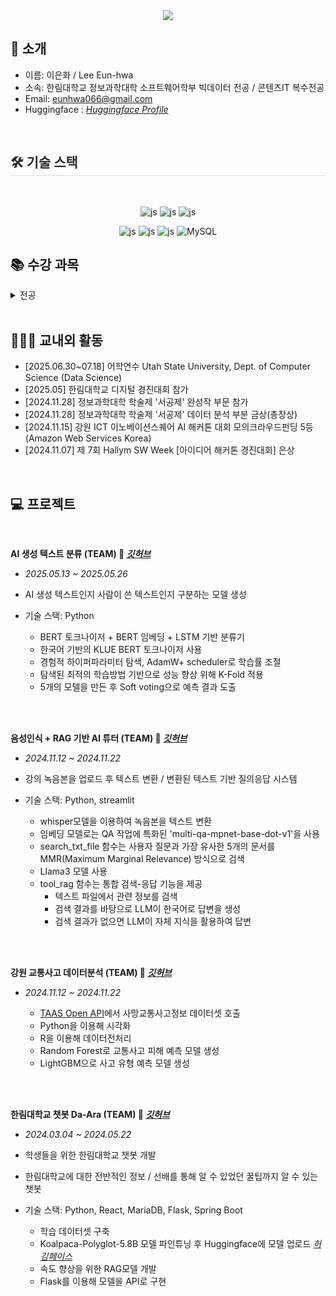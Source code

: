 <div align= "center">
<img src="https://capsule-render.vercel.app/api?type=waving&color=timeGradient&height=180&text=%20EUN-HWA's%20GitHub%20&animation=fadeIn&fontColor=000000&fontSize=60" />
</div>

##   🙌 소개
- 이름: 이은화 / Lee Eun-hwa
- 소속: 한림대학교 정보과학대학 소프트웨어학부 빅데이터 전공 /  콘텐츠IT 복수전공
- Email: eunhwa066@gmail.com
- Huggingface : _[Huggingface Profile](https://huggingface.co/EUNHWA11)_

<br>



<div style="text-align: left;">
    <h2 style="border-bottom: 1px solid #d8dee4; color: #282d33;"> 🛠️ 기술 스택 </h2> <br> 
    <div align="center">

![js](https://img.shields.io/badge/Python-3776AB?style=for-the-badge&logo=python&logoColor=white?style=for-the-badge&logo=JavaScript&logoColor=white) 
![js](https://img.shields.io/badge/R-276DC3?style=for-the-badge&logo=r&logoColor=white?style=for-the-badge&logo=JavaScript&logoColor=white)
![js](https://img.shields.io/badge/Java-ED8B00?style=for-the-badge&logo=openjdk&logoColor=white?style=for-the-badge&logo=JavaScript&logoColor=white)

![js](https://img.shields.io/badge/HTML-239120?style=for-the-badge&logo=html5&logoColor=white?style=for-the-badge&logo=JavaScript&logoColor=white)
![js](https://img.shields.io/badge/JavaScript-F7DF1E?style=for-the-badge&logo=JavaScript&logoColor=white?style=for-the-badge&logo=JavaScript&logoColor=white)
![js](https://img.shields.io/badge/CSS-239120?&style=for-the-badge&logo=css3&logoColor=white?style=for-the-badge&logo=JavaScript&logoColor=white)
![MySQL](https://img.shields.io/badge/MySQL-4479A1?style=for-the-badge&logo=mysql&logoColor=white)


</div>

    

## 📚 수강 과목
<details><summary>전공
</summary>


- 데이터베이스시스템
- 통신네트워크시스템
- 인공지능생체시스템개론
- 데이터사이언스기초
- 텍스트정보처리
- 소프트웨어특강II
- 소프트웨어특강I
- 소프트웨어공학
- 모바일프로그래밍
- 소프트웨어캡스톤디자인
- 파이썬과학프로그래밍기초
- 영상처리프로그래밍
- 머신러닝
- 컴퓨터구조
- 웹프로그래밍
- C프로그래밍
- 선형대수
- 이산구조론
- 자바프로그래밍II
- 자바프로그래밍I

</details>

<br>

## 👩🏻‍🎓 교내외 활동
- [2025.06.30~07.18] 어학연수 Utah State University, Dept. of Computer Science (Data Science)
- [2025.05] 한림대학교 디지털 경진대회 참가
- [2024.11.28] 정보과학대학 학술제 '서공제' 완성작 부문 참가
- [2024.11.28] 정보과학대학 학술제 '서공제' 데이터 분석 부분 금상(총장상)
- [2024.11.15] 강원 ICT 이노베이션스퀘어 AI 해커톤 대회 모의크라우드펀딩 5등(Amazon Web Services Korea)
- [2024.11.07] 제 7회 Hallym SW Week [아이디어 해커톤 경진대회] 은상

<br>

## 💻 프로젝트




<br>

**AI 생성 텍스트 분류 (TEAM) 🔎 _[깃허브](https://github.com/LeeEunHwaa/AI-Text-Classifier)_**
- *2025.05.13 ~ 2025.05.26*

- AI 생성 텍스트인지 사람이 쓴 텍스트인지 구분하는 모델 생성

- 기술 스택: Python
    -  BERT 토크나이저 + BERT 임베딩 + LSTM 기반 분류기
    - 한국어 기반의 KLUE BERT 토크나이저 사용
    - 경험적 하이퍼파라미터 탐색,  AdamW+ scheduler로 학습률 조절
    - 탐색된 최적의 학습방법 기반으로 성능 향상 위해 K-Fold 적용
    - 5개의 모델을 만든 후 Soft voting으로 예측 결과 도출


</br>

<br>

**음성인식 + RAG 기반 AI 튜터 (TEAM) 🔎 _[깃허브](https://github.com/LeeEunHwaa/Lecture_Tutor)_**
- *2024.11.12 ~ 2024.11.22*

- 강의 녹음본을 업로드 후 텍스트 변환 / 변환된 텍스트 기반 질의응답 시스템

- 기술 스택: Python, streamlit

  - whisper모델을 이용하여 녹음본을 텍스트 변환
  - 임베딩 모델로는 QA 작업에 특화된 'multi-qa-mpnet-base-dot-v1'을 사용
  - search_txt_file 함수는 사용자 질문과 가장 유사한 5개의 문서를 MMR(Maximum Marginal Relevance) 방식으로 검색
  - Llama3 모델 사용
  - tool_rag 함수는 통합 검색-응답 기능을 제공
      - 텍스트 파일에서 관련 정보를 검색
      - 검색 결과를 바탕으로 LLM이 한국어로 답변을 생성
      - 검색 결과가 없으면 LLM이 자체 지식을 활용하여 답변


</br>

<br>

**강원 교통사고 데이터분석 (TEAM) 🔎 _[깃허브](https://github.com/LeeEunHwaa/Traffic_Accident_Data_Analysis)_**

- *2024.11.12 ~ 2024.11.22*

    - [TAAS Open API](https://opendata.koroad.or.kr/)에서 사망교통사고정보 데이터셋 호출
    - Python을 이용해 시각화
    - R을 이용해 데이터전처리
    - Random Forest로 교통사고 피해 예측 모델 생성
    - LightGBM으로 사고 유형 예측 모델 생성
</br>

<br>

**한림대학교 챗봇 Da-Ara (TEAM) 🔎 _[깃허브](https://github.com/LeeEunHwaa/Hallym_Chat-bot)_**
- *2024.03.04 ~ 2024.05.22*

- 학생들을 위한 한림대학교 챗봇 개발

- 한림대학교에 대한 전반적인 정보 / 선배를 통해 알 수 있었던 꿀팁까지 알 수 있는 챗봇 

- 기술 스택: Python, React, MariaDB, Flask, Spring Boot

  - 학습 데이터셋 구축
  - Koalpaca-Polyglot-5.8B 모델 파인튜닝 후 Huggingface에 모델 업로드 _[허깅페이스](https://huggingface.co/EUNHWA11/koalpaca_step_8000_hallym_DaAra)_
  - 속도 향상을 위한 RAG모델 개발
  - Flask를 이용해 모델을 API로 구현


</br>









